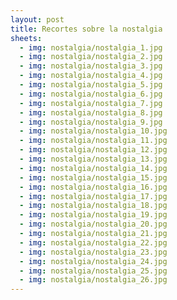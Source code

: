 ```yaml
---
layout: post
title: Recortes sobre la nostalgia
sheets:
  - img: nostalgia/nostalgia_1.jpg
  - img: nostalgia/nostalgia_2.jpg
  - img: nostalgia/nostalgia_3.jpg
  - img: nostalgia/nostalgia_4.jpg
  - img: nostalgia/nostalgia_5.jpg
  - img: nostalgia/nostalgia_6.jpg
  - img: nostalgia/nostalgia_7.jpg
  - img: nostalgia/nostalgia_8.jpg
  - img: nostalgia/nostalgia_9.jpg
  - img: nostalgia/nostalgia_10.jpg
  - img: nostalgia/nostalgia_11.jpg
  - img: nostalgia/nostalgia_12.jpg
  - img: nostalgia/nostalgia_13.jpg
  - img: nostalgia/nostalgia_14.jpg
  - img: nostalgia/nostalgia_15.jpg
  - img: nostalgia/nostalgia_16.jpg
  - img: nostalgia/nostalgia_17.jpg
  - img: nostalgia/nostalgia_18.jpg
  - img: nostalgia/nostalgia_19.jpg
  - img: nostalgia/nostalgia_20.jpg
  - img: nostalgia/nostalgia_21.jpg
  - img: nostalgia/nostalgia_22.jpg
  - img: nostalgia/nostalgia_23.jpg
  - img: nostalgia/nostalgia_24.jpg
  - img: nostalgia/nostalgia_25.jpg
  - img: nostalgia/nostalgia_26.jpg
---
```



